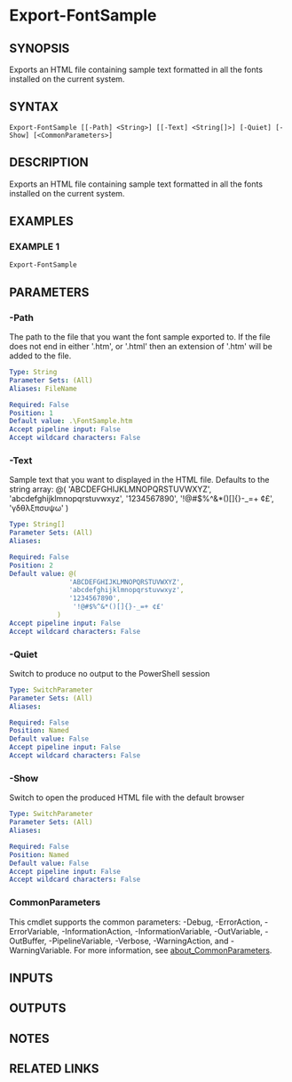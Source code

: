 ﻿---
external help file: PoshFunctions-help.xml
Module Name: poshfunctions
online version:
schema: 2.0.0
---

# Export-FontSample

## SYNOPSIS
Exports an HTML file containing sample text formatted in all the fonts installed on the current system.

## SYNTAX

```
Export-FontSample [[-Path] <String>] [[-Text] <String[]>] [-Quiet] [-Show] [<CommonParameters>]
```

## DESCRIPTION
Exports an HTML file containing sample text formatted in all the fonts installed on the current system.

## EXAMPLES

### EXAMPLE 1
```
Export-FontSample
```

## PARAMETERS

### -Path
The path to the file that you want the font sample exported to.
If the file does not end in either '.htm', or '.html' then an extension of '.htm' will be added to the file.

```yaml
Type: String
Parameter Sets: (All)
Aliases: FileName

Required: False
Position: 1
Default value: .\FontSample.htm
Accept pipeline input: False
Accept wildcard characters: False
```

### -Text
Sample text that you want to displayed in the HTML file.
Defaults to the string array:
@( 'ABCDEFGHIJKLMNOPQRSTUVWXYZ',
   'abcdefghijklmnopqrstuvwxyz',
   '1234567890',
    '!@#$%^&*()&#91;&#93;&#123;&#125;-_=+ &cent;&pound;',
    '&gamma;&delta;&theta;&lambda;&xi;&pi;&sigma;&upsilon;&psi;&omega;'
)

```yaml
Type: String[]
Parameter Sets: (All)
Aliases:

Required: False
Position: 2
Default value: @(
               'ABCDEFGHIJKLMNOPQRSTUVWXYZ',
               'abcdefghijklmnopqrstuvwxyz',
               '1234567890',
                '!@#$%^&*()[]{}-_=+ ¢£'
            )
Accept pipeline input: False
Accept wildcard characters: False
```

### -Quiet
Switch to produce no output to the PowerShell session

```yaml
Type: SwitchParameter
Parameter Sets: (All)
Aliases:

Required: False
Position: Named
Default value: False
Accept pipeline input: False
Accept wildcard characters: False
```

### -Show
Switch to open the produced HTML file with the default browser

```yaml
Type: SwitchParameter
Parameter Sets: (All)
Aliases:

Required: False
Position: Named
Default value: False
Accept pipeline input: False
Accept wildcard characters: False
```

### CommonParameters
This cmdlet supports the common parameters: -Debug, -ErrorAction, -ErrorVariable, -InformationAction, -InformationVariable, -OutVariable, -OutBuffer, -PipelineVariable, -Verbose, -WarningAction, and -WarningVariable. For more information, see [about_CommonParameters](http://go.microsoft.com/fwlink/?LinkID=113216).

## INPUTS

## OUTPUTS

## NOTES

## RELATED LINKS
